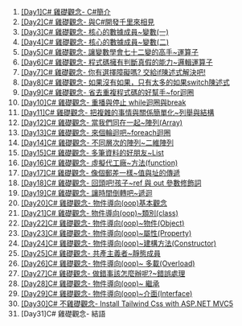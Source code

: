 1. [[Day1]C# 雞礎觀念- C#簡介](http://https://ithelp.ithome.com.tw/articles/10259630)
2. [[Day2]C# 雞礎觀念- 與C#開發千里來相見](http://https://ithelp.ithome.com.tw/articles/10259651)
3. [[Day3]C# 雞礎觀念- 核心的數據成員~變數(一)](https://ithelp.ithome.com.tw/articles/10259937)
4. [[Day4]C# 雞礎觀念- 核心的數據成員~變數(二)](https://ithelp.ithome.com.tw/articles/10260056)
5. [[Day5]C# 雞礎觀念- 讓變數學會七十二變的高手~運算子](https://ithelp.ithome.com.tw/articles/10260062)
6. [[Day6]C# 雞礎觀念- 程式碼擁有判斷真假的能力~邏輯運算子](https://ithelp.ithome.com.tw/articles/10260417)
7. [[Day7]C# 雞礎觀念- 你有選擇障礙嗎? 交給if陳述式解決吧!](https://ithelp.ithome.com.tw/articles/10260478)
8. [[Day8]C# 雞礎觀念- 如果沒有如果，只有太多的如果switch陳述式](https://ithelp.ithome.com.tw/articles/10260868)
9. [[Day9]C# 雞礎觀念- 省去重複程式碼的好幫手~for迴圈](https://ithelp.ithome.com.tw/articles/10260956)
10. [[Day10]C# 雞礎觀念- 重播與停止 while迴圈與break](https://ithelp.ithome.com.tw/articles/10261235)
11. [[Day11]C# 雞礎觀念- 把複雜的事情與關係簡單化~列舉與結構](https://ithelp.ithome.com.tw/articles/10261964)
12. [[Day12]C# 雞礎觀念- 當我們同在一起~陣列(Array)](https://ithelp.ithome.com.tw/articles/10262630)
13. [[Day13]C# 雞礎觀念- 來個輪迴吧~foreach迴圈](https://ithelp.ithome.com.tw/articles/10262903)
14. [[Day14]C# 雞礎觀念- 不同層次的陣列~二維陣列](https://ithelp.ithome.com.tw/articles/10263026)
15. [[Day15]C# 雞礎觀念- 多筆資料的好朋友~List](https://ithelp.ithome.com.tw/articles/10263958)
16. [[Day16]C# 雞礎觀念- 虛擬代工廠~方法(function)](https://ithelp.ithome.com.tw/articles/10264618)
17. [[Day17]C# 雞礎觀念- 像個郵差一樣~值與址的傳遞](https://ithelp.ithome.com.tw/articles/10266515)
18. [[Day18]C# 雞礎觀念- 回頭吧!孩子~ref 與 out 參數修飾詞](https://ithelp.ithome.com.tw/articles/10266748)
19. [[Day19]C# 雞礎觀念- 讓時間倒轉吧~遞迴](https://ithelp.ithome.com.tw/articles/10268036)
20. [[Day20]C# 雞礎觀念- 物件導向(oop)基本觀念](https://ithelp.ithome.com.tw/articles/10268380)
21. [[Day21]C# 雞礎觀念- 物件導向(oop)~類別(class)](https://ithelp.ithome.com.tw/articles/10268481)
22. [[Day22]C# 雞礎觀念- 物件導向(oop)~物件(Object)](https://ithelp.ithome.com.tw/articles/10269967)
23. [[Day23]C# 雞礎觀念- 物件導向(oop)~屬性(Property)](https://ithelp.ithome.com.tw/articles/10270718)
24. [[Day24]C# 雞礎觀念- 物件導向(oop)~建構方法(Constructor)](https://ithelp.ithome.com.tw/articles/10271607)
25. [[Day25]C# 雞礎觀念- 共產主義者~靜態成員](https://ithelp.ithome.com.tw/articles/10271844)
26. [[Day26]C# 雞礎觀念- 物件導向(oop)~ 多載(Overload)](https://ithelp.ithome.com.tw/articles/10271905)
27. [[Day27]C# 雞礎觀念- 做錯事該怎麼辦呢?~錯誤處理](https://ithelp.ithome.com.tw/articles/10271928)
28. [[Day28]C# 雞礎觀念- 物件導向(oop)~ 繼承](https://ithelp.ithome.com.tw/articles/10273517)
29. [[Day29]C# 雞礎觀念- 物件導向(oop)~介面(Interface)](https://ithelp.ithome.com.tw/articles/10274806)
30. [[Day30]C# 不雞礎觀念- Install Tailwind Css with ASP.NET MVC5](https://ithelp.ithome.com.tw/articles/10275484)
31. [Day31]C# 雞礎觀念- 結語
